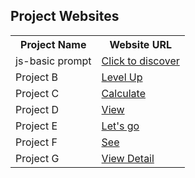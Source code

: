 
<h2>Project Websites</h2>

<table>
    <tr>
        <th>Project Name</th>
        <th>Website URL</th>
    </tr>
    <tr>
        <td>js-basic prompt</td>
        <td><a href="js-projects-01.netlify.app" target="_blank">Click to discover</a></td>
    </tr>
    <tr>
        <td>Project B</td>
        <td><a href="js-projects-02.netlify.app" target="_blank">Level Up</a></td>
    </tr>
    <tr>
        <td>Project C</td>
        <td><a href="js-projects-03-cal.netlify.app" target="_blank">Calculate</a></td>
    </tr>
    <tr>
        <td>Project D</td>
        <td><a href="js-projects-04.netlify.app" target="_blank">View</a></td>
    </tr>
    <tr>
        <td>Project E</td>
        <td><a href="js-projects-05.netlify.app" target="_blank">Let's go</a></td>
    </tr>
    <tr>
        <td>Project F</td>
        <td><a href="js-project-06.netlify.app" target="_blank">See</a></td>
    </tr>
    <tr>
        <td>Project G</td>
        <td><a href="js-generate-captcha.netlify.app" target="_blank">View Detail</a></td>
    </tr>
</table>
